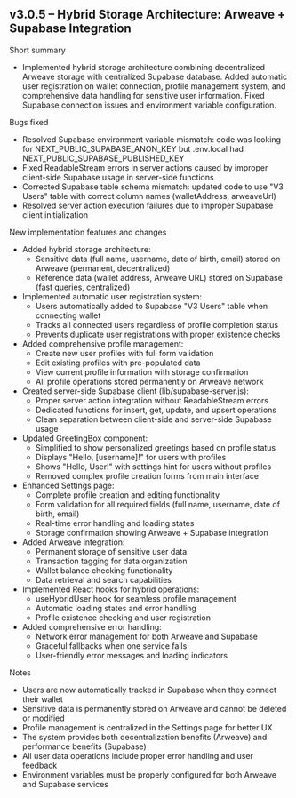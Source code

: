 ## v3.0.5 – Hybrid Storage Architecture: Arweave + Supabase Integration

Short summary
- Implemented hybrid storage architecture combining decentralized Arweave storage with centralized Supabase database. Added automatic user registration on wallet connection, profile management system, and comprehensive data handling for sensitive user information. Fixed Supabase connection issues and environment variable configuration.

Bugs fixed
- Resolved Supabase environment variable mismatch: code was looking for NEXT_PUBLIC_SUPABASE_ANON_KEY but .env.local had NEXT_PUBLIC_SUPABASE_PUBLISHED_KEY
- Fixed ReadableStream errors in server actions caused by improper client-side Supabase usage in server-side functions
- Corrected Supabase table schema mismatch: updated code to use "V3 Users" table with correct column names (walletAddress, arweaveUrl)
- Resolved server action execution failures due to improper Supabase client initialization

New implementation features and changes
- Added hybrid storage architecture:
  - Sensitive data (full name, username, date of birth, email) stored on Arweave (permanent, decentralized)
  - Reference data (wallet address, Arweave URL) stored on Supabase (fast queries, centralized)
- Implemented automatic user registration system:
  - Users automatically added to Supabase "V3 Users" table when connecting wallet
  - Tracks all connected users regardless of profile completion status
  - Prevents duplicate user registrations with proper existence checks
- Added comprehensive profile management:
  - Create new user profiles with full form validation
  - Edit existing profiles with pre-populated data
  - View current profile information with storage confirmation
  - All profile operations stored permanently on Arweave network
- Created server-side Supabase client (lib/supabase-server.js):
  - Proper server action integration without ReadableStream errors
  - Dedicated functions for insert, get, update, and upsert operations
  - Clean separation between client-side and server-side Supabase usage
- Updated GreetingBox component:
  - Simplified to show personalized greetings based on profile status
  - Displays "Hello, [username]!" for users with profiles
  - Shows "Hello, User!" with settings hint for users without profiles
  - Removed complex profile creation forms from main interface
- Enhanced Settings page:
  - Complete profile creation and editing functionality
  - Form validation for all required fields (full name, username, date of birth, email)
  - Real-time error handling and loading states
  - Storage confirmation showing Arweave + Supabase integration
- Added Arweave integration:
  - Permanent storage of sensitive user data
  - Transaction tagging for data organization
  - Wallet balance checking functionality
  - Data retrieval and search capabilities
- Implemented React hooks for hybrid operations:
  - useHybridUser hook for seamless profile management
  - Automatic loading states and error handling
  - Profile existence checking and user registration
- Added comprehensive error handling:
  - Network error management for both Arweave and Supabase
  - Graceful fallbacks when one service fails
  - User-friendly error messages and loading indicators

Notes
- Users are now automatically tracked in Supabase when they connect their wallet
- Sensitive data is permanently stored on Arweave and cannot be deleted or modified
- Profile management is centralized in the Settings page for better UX
- The system provides both decentralization benefits (Arweave) and performance benefits (Supabase)
- All user data operations include proper error handling and user feedback
- Environment variables must be properly configured for both Arweave and Supabase services
